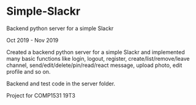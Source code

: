 # Simple-Slackr

Backend python server for a simple Slackr

Oct 2019 - Nov 2019

Created a backend python server for a simple Slackr and implemented many basic functions like login, logout, register, create/list/remove/leave channel, send/edit/delete/pin/read/react message, upload photo, edit profile and so on.

Backend and test code in the server folder.

Project for COMP1531 19T3
